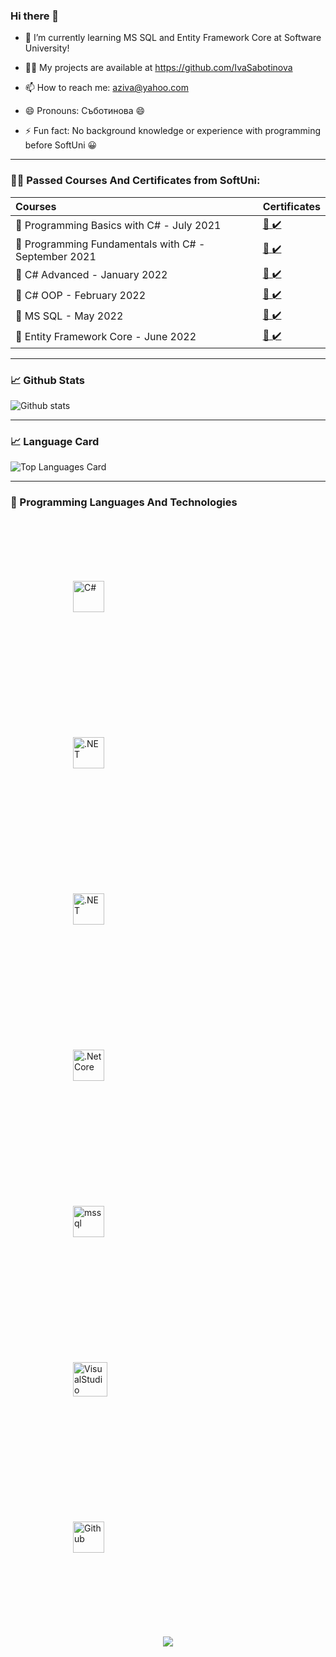### Hi there 👋

- 🌱 I’m currently learning MS SQL and Entity Framework Core at Software University!

- :technologist: My projects are available at https://github.com/IvaSabotinova

- 📫 How to reach me: aziva@yahoo.com

- 😄 Pronouns: Съботинова :smile:

- ⚡ Fun fact: No background knowledge or experience with programming before SoftUni :grinning:


------------------------------------------------------------------------------------------------------------

### :woman_student: Passed Courses And Certificates from SoftUni:

| Courses                            | Certificates   |  
| :--- | :---|
|:pushpin: Programming Basics with C# - July 2021      | [:scroll: :heavy_check_mark:](https://softuni.bg/certificates/details/112155/fd09cdf2)|
 |   :pushpin: Programming Fundamentals with C# - September 2021   | [:scroll: :heavy_check_mark:](https://softuni.bg/certificates/details/119950/b1b4d332)|
 |:pushpin: C# Advanced - January 2022  |           [:scroll: :heavy_check_mark:](https://softuni.bg/certificates/details/123628/124e830e) |               
 |   :pushpin: C# OOP - February 2022  |         [:scroll: :heavy_check_mark:](https://softuni.bg/certificates/details/130965/a3dc9e4a) |                 
 |   :pushpin: MS SQL - May 2022  |         [:scroll: :heavy_check_mark:](https://softuni.bg/certificates/details/134813/b4968606) |   
  |   :pushpin: Entity Framework Core - June 2022  |         [:scroll: :heavy_check_mark:](https://softuni.bg/certificates/details/138330/35bbe7af) |   

----------------------------------------------------------------------------------------------------------
### 📈 Github Stats


![Github stats](https://github-readme-stats.vercel.app/api?username=IvaSabotinova&theme=onedark&show_icons=true&count_private=true)

----------------------------------------------------------------------------------------------------------
### 📈 Language Card

![Top Languages Card](https://github-readme-stats.vercel.app/api/top-langs/?username=IvaSabotinova&theme=onedark)

----------------------------------------------------------------------------------------------------------

### :link:		Programming Languages And Technologies
<div align="lefr">  
<img style="margin: 100px" src="https://www.svgrepo.com/show/353622/c-sharp.svg" alt="C#" height="50" />  &nbsp;&nbsp;
<img style="margin: 100px" src="https://camo.githubusercontent.com/d9f950ba0f1c29205b248fef8c1b19bdf16fdb8358dd364f72f036acb24a46a8/68747470733a2f2f63646e2d696d616765732d312e6d656469756d2e636f6d2f6d61782f313630302f312a313968447578393171706f53686665377458453578672e706e67" alt=".NET" height="50" />  &nbsp;&nbsp;
<img style="margin: 100px" src="https://profilinator.rishav.dev/skills-assets/dot-net-original-wordmark.svg" alt=".NET" height="50" />  &nbsp;&nbsp;
<img style="margin: 100px" src="https://profilinator.rishav.dev/skills-assets/dotnetcore.png" alt=".Net Core" height="50" /> &nbsp;&nbsp;
<img style="margin: 100px" src="https://www.svgrepo.com/show/303229/microsoft-sql-server-logo.svg" alt="mssql" height="50" /> &nbsp;&nbsp;
<img style="margin: 100px" src="https://kmyr.dev/posts/visual-studio.png" alt="VisualStudio" height="55" />  &nbsp;&nbsp;
<img style="margin: 100px" src="https://www.vectorlogo.zone/logos/github/github-ar21.svg" alt="Github" height="50" />  &nbsp;&nbsp;
</div>


<br/>  
<br/>  
<div align="center">
<img src="https://komarev.com/ghpvc/?username=IvaSabotinova&&style=flat-square" align="center" />
</div>  

